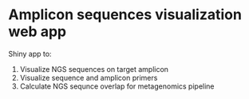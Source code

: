 # Amplicon sequences visualization web app

Shiny app to:

1. Visualize NGS sequences on target amplicon
2. Visualize sequence and amplicon primers
3. Calculate NGS sequnce overlap for metagenomics pipeline 
